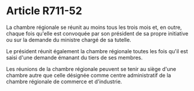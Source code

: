 # Article R711-52

La chambre régionale se réunit au moins tous les trois mois et, en outre, chaque fois qu'elle est convoquée par son président de sa propre initiative ou sur la demande du ministre chargé de sa tutelle.

Le président réunit également la chambre régionale toutes les fois qu'il est saisi d'une demande émanant du tiers de ses membres.

Les réunions de la chambre régionale peuvent se tenir au siège d'une chambre autre que celle désignée comme centre administratif de la chambre régionale de commerce et d'industrie.
